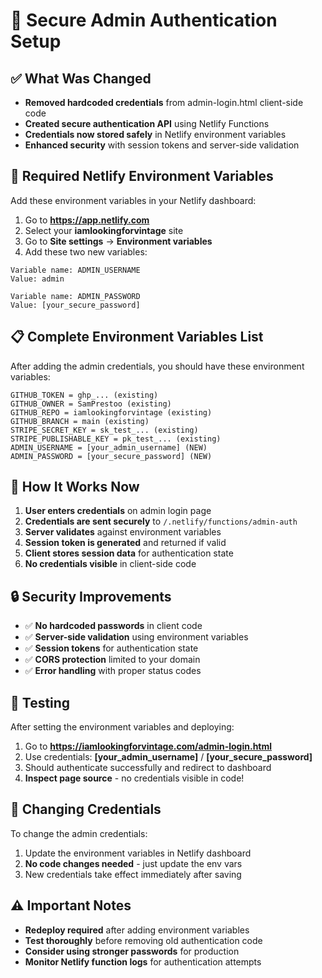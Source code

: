 # 🔐 Secure Admin Authentication Setup

## ✅ What Was Changed

- **Removed hardcoded credentials** from admin-login.html client-side code
- **Created secure authentication API** using Netlify Functions
- **Credentials now stored safely** in Netlify environment variables
- **Enhanced security** with session tokens and server-side validation

## 🔧 Required Netlify Environment Variables

Add these environment variables in your Netlify dashboard:

1. Go to **https://app.netlify.com**
2. Select your **iamlookingforvintage** site
3. Go to **Site settings** → **Environment variables**
4. Add these two new variables:

```
Variable name: ADMIN_USERNAME
Value: admin
```

```
Variable name: ADMIN_PASSWORD  
Value: [your_secure_password]
```

## 📋 Complete Environment Variables List

After adding the admin credentials, you should have these environment variables:

```
GITHUB_TOKEN = ghp_... (existing)
GITHUB_OWNER = SamPrestoo (existing)
GITHUB_REPO = iamlookingforvintage (existing)
GITHUB_BRANCH = main (existing)
STRIPE_SECRET_KEY = sk_test_... (existing)
STRIPE_PUBLISHABLE_KEY = pk_test_... (existing)
ADMIN_USERNAME = [your_admin_username] (NEW)
ADMIN_PASSWORD = [your_secure_password] (NEW)
```

## 🚀 How It Works Now

1. **User enters credentials** on admin login page
2. **Credentials are sent securely** to `/.netlify/functions/admin-auth`
3. **Server validates** against environment variables
4. **Session token is generated** and returned if valid
5. **Client stores session data** for authentication state
6. **No credentials visible** in client-side code

## 🔒 Security Improvements

- ✅ **No hardcoded passwords** in client code
- ✅ **Server-side validation** using environment variables
- ✅ **Session tokens** for authentication state
- ✅ **CORS protection** limited to your domain
- ✅ **Error handling** with proper status codes

## 🧪 Testing

After setting the environment variables and deploying:

1. Go to **https://iamlookingforvintage.com/admin-login.html**
2. Use credentials: **[your_admin_username]** / **[your_secure_password]**
3. Should authenticate successfully and redirect to dashboard
4. **Inspect page source** - no credentials visible in code!

## 🔄 Changing Credentials

To change the admin credentials:
1. Update the environment variables in Netlify dashboard
2. **No code changes needed** - just update the env vars
3. New credentials take effect immediately after saving

## ⚠️ Important Notes

- **Redeploy required** after adding environment variables
- **Test thoroughly** before removing old authentication code
- **Consider using stronger passwords** for production
- **Monitor Netlify function logs** for authentication attempts